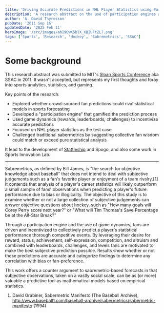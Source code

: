 ```yaml
---
title: 'Driving Accurate Predictions in NHL Player Statistics using Participation Engines and Game Dynamics'
description: 'A research abstract on the use of participation engines and game dynamics to drive accurate predictions in NHL player statistics submitted to the SSAC in 2011.'
author: 'A. David Thyresson'
pubDate: '2011 Sep 16'
updatedDate: '2025 Feb 11'
heroImage: '/src/images/ahI9OwK5blX_XBIUFtZL7.png'
tags: ['Sports', 'Research', 'Hockey', 'Sabremetrics', 'SSAC']
---
```


# Some background

This research abstract was submitted to MIT's [Sloan Sports Conference](https://www.sloansportsconference.com) aka SSAC in 2011. It wasn't accepted, but represents my first thoughts and foray into sports analytics, statistics, and gaming.

Key points of the research:

- Explored whether crowd-sourced fan predictions could rival statistical models in sports forecasting
- Developed a "participation engine" that gamified the prediction process
- Used game dynamics (rewards, leaderboards, challenges) to incentivize accurate predictions
- Focused on NHL player statistics as the test case
- Challenged traditional sabermetrics by suggesting collective fan wisdom could match or exceed pure statistical analysis

It lead to the development of [Stattleship](/blog/post-stattleship-ssac-tradeshow-pitch) and Spogo, and also some work in Sports Innovation Lab.

---

Sabremetrics, as defined by Bill James, is "the search for objective knowledge about baseball" that does not intend to deal with subjective judgements such as a fan's favorite player or enjoyment of a team rivalry.[1] It contends that analysis of a player's career statistics will likely outperform a small sample of fans' observations when predicting a player's future performance due to bias or illogicality. The objective of this study is to examine whether or not a large collection of subjective judgements can answer objective questions about hockey, such as "How many goals will Corey Perry score next year?" or "What will Tim Thomas's Save Percentage be at the All-Star Break?"

Through a participation engine and the use of game dynamics, fans are driven and incentivized to collectively predict a player's statistical performance thorough competitive events. By leveraging their desire for reward, status, achievement, self-expression, competition, and altruism and combined with leaderboards, challenges, and levels fans are motivated to make the best subjective prediction possible. Results show whether or not these predictions are accurate and categorize findings to determine any correlation with bias or fan-preference.

This work offers a counter argument to sabremetric-based forecasts in that subjective observations, taken on a vastly social scale, can be as (or more) valuable a predictive tool as mathematical models based on empirical statistics.

1. David Grabiner, Sabermetric Manifesto (The Baseball Archive), http://www.baseball1.com/baseball-archive/sabermetrics/sabermetric-manifesto (1994)
